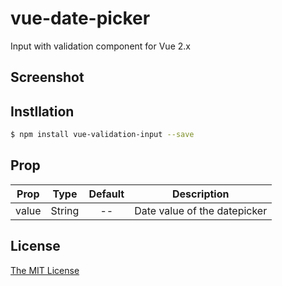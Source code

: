 # vue-date-picker

Input with validation component for Vue 2.x

## Screenshot

## Instllation

```bash
$ npm install vue-validation-input --save
```

## Prop

| Prop                          | Type               | Default     | Description                              |
|-------------------------------|--------------------|:-----------:|------------------------------------------|
| value                         | String             | --          | Date value of the datepicker             |


## License

[The MIT License](http://opensource.org/licenses/MIT)